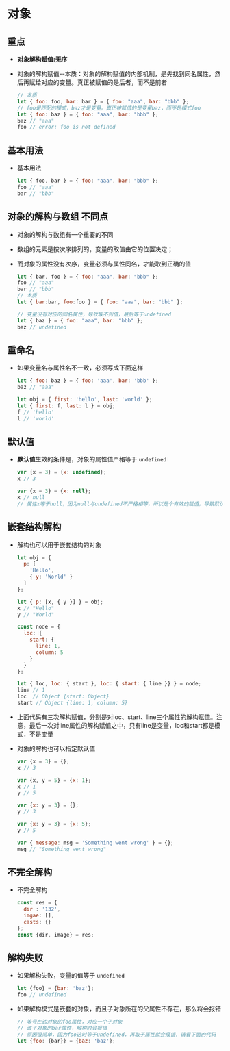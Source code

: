 # 对象

## 重点

+ **对象解构赋值:无序**

+ 对象的解构赋值--本质：对象的解构赋值的内部机制，是先找到同名属性，然后再赋给对应的变量。真正被赋值的是后者，而不是前者

  ```js
  // 本质
  let { foo: foo, bar: bar } = { foo: "aaa", bar: "bbb" };
  // foo是匹配的模式，baz才是变量。真正被赋值的是变量baz，而不是模式foo
  let { foo: baz } = { foo: "aaa", bar: "bbb" };
  baz // "aaa"
  foo // error: foo is not defined
  ```

## 基本用法

+ 基本用法

  ```js
  let { foo, bar } = { foo: "aaa", bar: "bbb" };
  foo // "aaa"
  bar // "bbb"
  ```

## 对象的解构与数组 不同点

+ 对象的解构与数组有一个重要的不同

+ 数组的元素是按次序排列的，变量的取值由它的位置决定；

+ 而对象的属性没有次序，变量必须与属性同名，才能取到正确的值

  ```js
  let { bar, foo } = { foo: "aaa", bar: "bbb" };
  foo // "aaa"
  bar // "bbb"
  // 本质
  let { bar:bar, foo:foo } = { foo: "aaa", bar: "bbb" };

  // 变量没有对应的同名属性，导致取不到值，最后等于undefined
  let { baz } = { foo: "aaa", bar: "bbb" };
  baz // undefined
  ```

## 重命名

+ 如果变量名与属性名不一致，必须写成下面这样

  ```js
  let { foo: baz } = { foo: 'aaa', bar: 'bbb' };
  baz // "aaa"

  let obj = { first: 'hello', last: 'world' };
  let { first: f, last: l } = obj;
  f // 'hello'
  l // 'world'
  ```

## 默认值

+ **默认值**生效的条件是，对象的属性值严格等于 `undefined`

  ```js
  var {x = 3} = {x: undefined};
  x // 3

  var {x = 3} = {x: null};
  x // null
  // 属性x等于null，因为null与undefined不严格相等，所以是个有效的赋值，导致默认值3不会生效
  ```

## 嵌套结构解构

+ 解构也可以用于嵌套结构的对象

  ```js
  let obj = {
    p: [
      'Hello',
      { y: 'World' }
    ]
  };

  let { p: [x, { y }] } = obj;
  x // "Hello"
  y // "World"
  ```

  ```js
  const node = {
    loc: {
      start: {
        line: 1,
        column: 5
      }
    }
  };

  let { loc, loc: { start }, loc: { start: { line }} } = node;
  line // 1
  loc  // Object {start: Object}
  start // Object {line: 1, column: 5}
  ```

+ 上面代码有三次解构赋值，分别是对loc、start、line三个属性的解构赋值。注意，最后一次对line属性的解构赋值之中，只有line是变量，loc和start都是模式，不是变量

+ 对象的解构也可以指定默认值

  ```js
  var {x = 3} = {};
  x // 3

  var {x, y = 5} = {x: 1};
  x // 1
  y // 5

  var {x: y = 3} = {};
  y // 3

  var {x: y = 3} = {x: 5};
  y // 5

  var { message: msg = 'Something went wrong' } = {};
  msg // "Something went wrong"
  ```

## 不完全解构

+ 不完全解构

  ```js
  const res = {
    dir : '132',
    imgae: [],
    casts: {}
  };
  const {dir, image} = res;
  ```

## 解构失败

+ 如果解构失败，变量的值等于 `undefined`

  ```js
  let {foo} = {bar: 'baz'};
  foo // undefined
  ```

+ 如果解构模式是嵌套的对象，而且子对象所在的父属性不存在，那么将会报错

  ```js
  // 等号左边对象的foo属性，对应一个子对象
  // 该子对象的bar属性，解构时会报错
  // 原因很简单，因为foo这时等于undefined，再取子属性就会报错，请看下面的代码
  let {foo: {bar}} = {baz: 'baz'};
  ```
